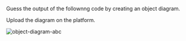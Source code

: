 Guess the output of the follownng code by creating an object diagram.

Upload the diagram on the platform.

![object-diagram-abc](https://user-images.githubusercontent.com/55441302/224928572-9995a343-6a73-4c5b-8e7b-edb3e449372e.png)
